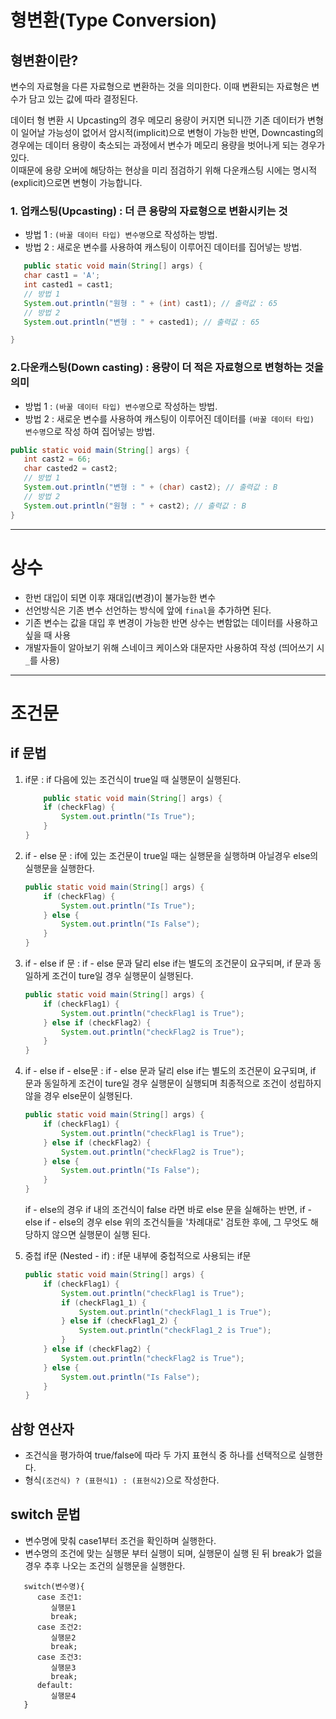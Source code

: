 # 형변환(Type Conversion)
## 형변환이란?  
변수의 자료형을 다른 자료형으로 변환하는 것을 의미한다. 이때 변환되는 자료형은 변수가 담고 있는 값에 따라 결정된다.  

데이터 형 변환 시 Upcasting의 경우 메모리 용량이 커지면 되니깐 기존 데이터가 변형이 일어날 가능성이 없어서 암시적(implicit)으로 변형이
가능한 반면,   Downcasting의 경우에는 데이터 용량이 축소되는 과정에서 변수가 메모리 용량을 벗어나게 되는 경우가 있다.  
이때문에 용량 오버에 해당하는 현상을 미리 점검하기 위해 다운캐스팅 시에는 명시적(explicit)으로면 변형이 가능합니다.

### 1. 업캐스팅(Upcasting) : 더 큰 용량의 자료형으로 변환시키는 것
  - 방법 1 : `(바꿀 데이터 타입) 변수명`으로 작성하는 방법.  
  - 방법 2 : 새로운 변수를 사용하여 캐스팅이 이루어진 데이터를 집어넣는 방법.


```java
   public static void main(String[] args) {
   char cast1 = 'A';
   int casted1 = cast1;
   // 방법 1
   System.out.println("원형 : " + (int) cast1); // 출력값 : 65
   // 방법 2
   System.out.println("변형 : " + casted1); // 출력값 : 65

}
```

### 2.다운캐스팅(Down casting) : 용량이 더 적은 자료형으로 변형하는 것을 의미  
   - 방법 1 : `(바꿀 데이터 타입) 변수명`으로 작성하는 방법.
   - 방법 2 : 새로운 변수를 사용하여 캐스팅이 이루어진 데이터를 `(바꿀 데이터 타입) 변수명`으로 작성 하여 집어넣는 방법.
```java
public static void main(String[] args) {
   int cast2 = 66;
   char casted2 = cast2;
   // 방법 1
   System.out.println("변형 : " + (char) cast2); // 출력값 : B
   // 방법 2
   System.out.println("원형 : " + cast2); // 출력값 : B
}
```


---------

# 상수

- 한번 대입이 되면 이후 재대입(변경)이 불가능한 변수
- 선언방식은 기존 변수 선언하는 방식에 앞에 `final`을 추가하면 된다.
- 기존 변수는 값을 대입 후 변경이 가능한 반면 상수는 변함없는 데이터를 사용하고 싶을 때 사용
- 개발자들이 알아보기 위해 스네이크 케이스와 대문자만 사용하여 작성 (띄어쓰기 시 `_`를 사용)

---------

# 조건문

## if 문법

1. if문 : if 다음에 있는 조건식이 true일 때 실행문이 실행된다.

   ```java
       public static void main(String[] args) {
       if (checkFlag) {
           System.out.println("Is True");
       }
   }
   ```

2. if - else 문 : if에 있는 조건문이 true일 때는 실행문을 실행하며 아닐경우 else의 실행문을 실행한다.

   ```java
   public static void main(String[] args) {
       if (checkFlag) {
           System.out.println("Is True");
       } else {
           System.out.println("Is False");
       }
   }
   ```

3. if - else if 문 : if - else 문과 달리 else if는 별도의 조건문이 요구되며,
   if 문과 동일하게 조건이 ture일 경우 실행문이 실행된다.

   ```java
   public static void main(String[] args) {
       if (checkFlag1) {
           System.out.println("checkFlag1 is True");
       } else if (checkFlag2) {
           System.out.println("checkFlag2 is True");
       }
   }
   ```

4. if - else if - else문 : if - else 문과 달리 else if는 별도의 조건문이 요구되며,
   if 문과 동일하게 조건이 ture일 경우 실행문이 실행되며 최종적으로 조건이 성립하지 않을 경우 else문이 실행된다.

   ```java
   public static void main(String[] args) {
       if (checkFlag1) {
           System.out.println("checkFlag1 is True");
       } else if (checkFlag2) {
           System.out.println("checkFlag2 is True");
       } else {
           System.out.println("Is False");
       }
   }
   ```

   if - else의 경우 if 내의 조건식이 false 라면 바로 else 문을 실해하는 반면,
   if - else if - else의 경우 else 위의 조건식들을 '차례대로' 검토한 후에,
   그 무엇도 해당하지 않으면 실행문이 실행 된다.

5. 중첩 if문 (Nested - if) : if문 내부에 중첩적으로 사용되는 if문

   ```java
   public static void main(String[] args) {
       if (checkFlag1) {
           System.out.println("checkFlag1 is True");
           if (checkFlag1_1) {
               System.out.println("checkFlag1_1 is True");
           } else if (checkFlag1_2) {
               System.out.println("checkFlag1_2 is True");
           }
       } else if (checkFlag2) {
           System.out.println("checkFlag2 is True");
       } else {
           System.out.println("Is False");
       }
   }
   ```

## 삼항 연산자

- 조건식을 평가하여 true/false에 따라 두 가지 표현식 중 하나를 선택적으로 실행한다.
- 형식`(조건식) ? (표현식1) : (표현식2)`으로 작성한다.

## switch 문법
- 변수명에 맞춰 case1부터 조건을 확인하며 실행한다.
- 변수명의 조건에 맞는 실행문 부터 실행이 되며, 실행문이 실행 된 뒤 break가 없을경우
   추후 나오는 조건의 실행문을 실행한다.
```
   switch(변수명){
      case 조건1:
         실행문1
         break;
      case 조건2:
         실행문2
         break;
      case 조건3:
         실행문3
         break;
      default:
         실행문4 
   }
```


